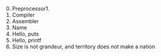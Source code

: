 0. Preprocessor1. 
1. Compiler
2. Assembler
3. Name
4. Hello, puts
5. Hello, printf
6. Size is not grandeur, and territory does not make a nation

